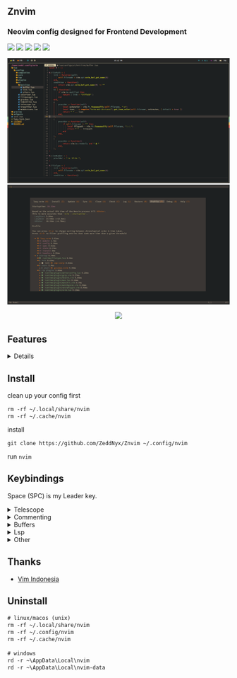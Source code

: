## Znvim
### Neovim config designed for Frontend Development

<p align="start">
  <img src="https://img.shields.io/badge/-Tailwind-08BCDC?style=for-the-badge&logo=tailwindcss&logoColor=FFF&labelColor=08BCDC" /> 
  <img src="https://img.shields.io/badge/-JavaScript-302D41?style=for-the-badge&logo=javascript&logoColor=EFD922&labelColor=302D41" /> 
  <img src="https://img.shields.io/badge/-TypeScript-302D41?style=for-the-badge&logo=typescript&logoColor=3072BB&labelColor=302D41" /> 
  <img src="https://img.shields.io/badge/-React-302D41?style=for-the-badge&logo=react&logoColor=08BCDC&labelColor=302D41" /> 
  <img src="https://img.shields.io/badge/-Next-FFF?style=for-the-badge&logo=nextdotjs&logoColor=000&labelColor=FFF" /> 
  <!-- <img src="https://img.shields.io/badge/-Lua-04008F?style=for-the-badge&logo=lua&labelColor=04008F" />  -->
</p>

![nvim](./preview/preview.png)
![startuptime](./preview/startuptime.png)

<p align="center">
    <a href="https://github.com/Zeddnyx/Znvim">
      <img src="https://img.shields.io/github/last-commit/Zeddnyx/Znvim?style=for-the-badge&logo=github&color=7dc4e4&logoColor=D9E0EE&labelColor=302D41"/>
    </a>
</p>

## Features
<details>

| Name                  | Plugin                                                                  |
|-----------------------|-------------------------------------------------------------------------|
| Auto Pilot            | [Codeium](https://github.com/Exafunction/codeium.vim)                   |
| Autocompletion        | [Cmp](https://github.com/hrsh7th/nvim-cmp)                              |
| Autoclosing Braces    | [Autopairs](https://github.com/windwp/nvim-autopairs)                   |
| Bars                  | [Bar](https://github.com/romgrk/barbar.nvim)                            |
| Comment Syntax        | [Comment](https://github.com/numToStr/Comment.nvim)                     |
| Custome Snippet       | [Vsnip](https://github.com/hrsh7th/cmp-vsnip)                           |
| Color Preview         | [Colorizer](https://github.com/NvChad/nvim-colorizer)                   |
| Find Files            | [Telescope](https://github.com/nvim-telescope/telescope.nvim)           |
| Gitsigns              | [Gitsigns](https://github.com/lewis6991/gitsigns.nvim)                  |
| Indentlines           | [Indentlines ](https://github.com/lukas-reineke/indent-blankline.nvim)  |
| Lsp                   | [Lsp](https://github.com/neovim/nvim-lspconfig)                         |
| Lspsaga               | [Lspsaga](https://github.com/neovimdev/lspsaga.nvim)                    |
| Lspkind               | [Lspkind](https://github.com/onsails/lspkind-nvim)                      |
| Nulls                 | [Null-ls](https://github.com/jose-elias-alvarez/null-ls.nvim)           |
| Syntax Highlighting   | [Treesitter](https://github.com/nvim-treesitter/nvim-treesitter)        |
| Themes                | [Gruvbox](https://github.com/ellisonleao/gruvbox.nvim)                  |
| Tree Files            | [NvimTree](https://github.com/kyazdani42/nvim-tree.lua)                 |
</details>

## Install

clean up your config first

```
rm -rf ~/.local/share/nvim
rm -rf ~/.cache/nvim
```

install

```
git clone https://github.com/ZeddNyx/Znvim ~/.config/nvim

```

run `nvim`


## Keybindings

Space (SPC) is my Leader key.

<details>
<summary>Telescope</summary>

| Key Bindings | Description                   |
|--------------|-------------------------------|
| SPC ff       | Telescope find files          |
| SPC fg       | Telescope live grep           |
| SPC fb       | Telescope buffers             |
| SPC gg       | Telescope git commit          |
| SPC gs       | Telescope git status          |
| SPC ll       | Telescope lsp references      |
| SPC li       | Telescope lsp implementations |
| SPC ld       | Telescope lsp definitions     |
</details>

<details>
<summary>Commenting</summary>

| Key Bindings | Description                |
|--------------|----------------------------|
| gcc          | Create/remove comment      |
| gc (visual)  | Create/remove comment      |
</details>
  
<details>
<summary>Buffers </summary>
  
| Key Bindings | Description      |
|--------------|------------------|
| Shift h      | Buffer previous  |
| Shift l      | Buffer next      |
| Shift c      | Buffer close     |
</details>
  
<details>
<summary>Lsp</summary>

| Key Bindings | Description      |
|--------------|------------------|
| Shift k      | Hover definition |
| Shift r      | Rename           |
</details>

<details>
<summary>Other</summary>

| Key Bindings | Description             |
|--------------|-------------------------|
| SPC h        | Switch left             |
| SPC j        | Switch down             |
| SPC k        | Switch up               |
| SPC l        | Switch right            |
|              |                         |
| SPC a        | Select all              |
| SPC d        | Find specific word      |
| SPC e        | File explorer           |
| SPC s        | Find and replace all    |
| SPC y        | Copy forward word       |
|              |                         |
| Shift f      | Prettier                |
| Ctrl g       | Apply Codeium Reference |
</details>


## Thanks

- [Vim Indonesia](https://t.me/VimID)

## Uninstall

```
# linux/macos (unix)
rm -rf ~/.local/share/nvim
rm -rf ~/.config/nvim
rm -rf ~/.cache/nvim

# windows
rd -r ~\AppData\Local\nvim
rd -r ~\AppData\Local\nvim-data
```

